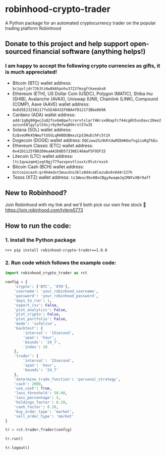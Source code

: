 # robinhood-crypto-trader
A Python package for an automated cryptocurrency trader on the popular trading platform Robinhood

## Donate to this project and help support open-sourced financial software (anything helps!)

### I am happy to accept the following crypto currencies as gifts, it is much appreciated!
- Bitcoin (BTC) wallet address: `bc1qvljdr72k3tz6w8k6hpnhv3722fmsgftkeeakx8`
- Ethereum (ETH), US Dollar Coin (USDC), Polygon (MATIC), Shiba Inu (SHIB), Avalanche (AVAX), Uniswap (UNI), Chainlink (LINK), Compound (COMP), Aave (AAVE) wallet address: `0xDd5E232561177e5E48432F6BA4fD12173Bbe869A`
- Cardano (ADA) wallet address: `addr1q8g90gwc2u82fnv6m0pw7crervtslar746rxx06apfcf44cg6h5us0avc20ee2azzun58lgylyl54sjr6y9efwq86krst57w35`
- Solana (SOL) wallet address: `EzQveUMk45NmuftUSGLqRH8DUBmxzCpS3HuEchFc5t1X`
- Dogecoin (DOGE) wallet address: `DQCzww2Sz9UhtAaMZbHHGofng1ioRgTkEu`
- Ethereum Classic (ETC) wallet address: `0x42D1125fB02D0eaAA3b0D57330EC46AaF5F95F15`
- Litecoin (LTC) wallet address: `ltc1qvwzqm4jxqt0gjf7fwzxpnvtlssxtc9lutrnxsh`
- Bitcoin Cash (BCH) wallet address: `bitcoincash:qr4h4edxt5muv2ns3kls0d4ca8lezu8x9v9d4r227h`
- Tezos (XTZ) wallet address: `tz1Wexc9bv6BxCBgyXwaqmJq1RNYxXBr9aff`

<!--
- Stellar Lumens (XLM): `Currently unable to send and receive on Robinhood`
- Bitcoin SV (BSV): `Currently unable to send and receive on Robinhood`
-->

## New to Robinhood?
Join Robinhood with my link and we'll both pick our own free stock 🤝 https://join.robinhood.com/tylerp5773

## How to run the code:
### 1. Install the Python package
```
>>> pip install robinhood-crypto-trader==1.0.0
```

### 2. Run code which follows the example code:

```python
import robinhood_crypto_trader as rct

config = {
    'crypto': ['BTC', 'ETH'],
    'username': 'your_robinhood_username',
    'password': 'your_robinhood_password',
    'days_to_run': 1,
    'export_csv': False,
    'plot_analytics': False,
    'plot_crypto': False,
    'plot_portfolio': False,
    'mode': 'safelive',
    'backtest': {
        'interval': '15second',
        'span': 'hour',
        'bounds': '24_7',
        'index': 10
    },
    'trader': {
        'interval': '15second',
        'span': 'hour',
        'bounds': '24_7'
    },
    'determine_trade_function': 'personal_strategy',
    'cash': 2000,
    'use_cash': True,
    'loss_threshold': 50.00,
    'loss_percentage': 5,
    'holdings_factor': 0.20,
    'cash_factor': 0.20,
    'buy_order_type': 'market',
    'sell_order_type': 'market'
}

tr = rct.trader.Trader(config)

tr.run()

tr.logout()
```
